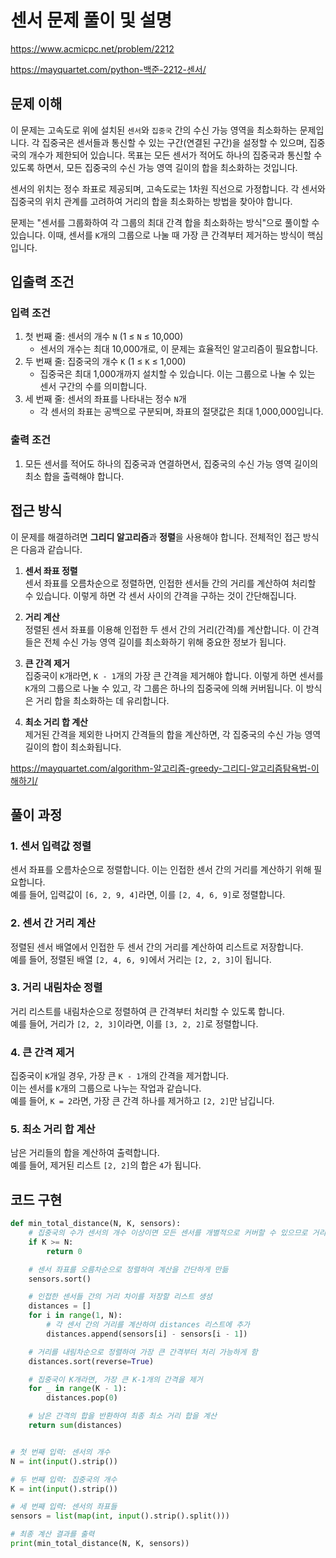# 센서 문제 풀이 및 설명

<https://www.acmicpc.net/problem/2212>

<https://mayquartet.com/python-백준-2212-센서/>

## 문제 이해

이 문제는 고속도로 위에 설치된 `센서`와 `집중국` 간의 수신 가능 영역을 최소화하는 문제입니다. 각 집중국은 센서들과 통신할 수 있는 구간(연결된 구간)을 설정할 수 있으며, 집중국의 개수가 제한되어 있습니다. 목표는 모든 센서가 적어도 하나의 집중국과 통신할 수 있도록 하면서, 모든 집중국의 수신 가능 영역 길이의 합을 최소화하는 것입니다.

센서의 위치는 정수 좌표로 제공되며, 고속도로는 1차원 직선으로 가정합니다. 각 센서와 집중국의 위치 관계를 고려하여 거리의 합을 최소화하는 방법을 찾아야 합니다.

문제는 "센서를 그룹화하여 각 그룹의 최대 간격 합을 최소화하는 방식"으로 풀이할 수 있습니다. 이때, 센서를 `K`개의 그룹으로 나눌 때 가장 큰 간격부터 제거하는 방식이 핵심입니다.

## 입출력 조건

### 입력 조건

1. 첫 번째 줄: 센서의 개수 `N` (1 ≤ `N` ≤ 10,000)
   - 센서의 개수는 최대 10,000개로, 이 문제는 효율적인 알고리즘이 필요합니다.
2. 두 번째 줄: 집중국의 개수 `K` (1 ≤ `K` ≤ 1,000)
   - 집중국은 최대 1,000개까지 설치할 수 있습니다. 이는 그룹으로 나눌 수 있는 센서 구간의 수를 의미합니다.
3. 세 번째 줄: 센서의 좌표를 나타내는 정수 `N`개
   - 각 센서의 좌표는 공백으로 구분되며, 좌표의 절댓값은 최대 1,000,000입니다.

### 출력 조건

1. 모든 센서를 적어도 하나의 집중국과 연결하면서, 집중국의 수신 가능 영역 길이의 최소 합을 출력해야 합니다.

## 접근 방식

이 문제를 해결하려면 **그리디 알고리즘**과 **정렬**을 사용해야 합니다. 전체적인 접근 방식은 다음과 같습니다.

1. **센서 좌표 정렬**  
   센서 좌표를 오름차순으로 정렬하면, 인접한 센서들 간의 거리를 계산하여 처리할 수 있습니다. 이렇게 하면 각 센서 사이의 간격을 구하는 것이 간단해집니다.

2. **거리 계산**  
   정렬된 센서 좌표를 이용해 인접한 두 센서 간의 거리(간격)를 계산합니다. 이 간격들은 전체 수신 가능 영역 길이를 최소화하기 위해 중요한 정보가 됩니다.

3. **큰 간격 제거**  
   집중국이 `K`개라면, `K - 1`개의 가장 큰 간격을 제거해야 합니다. 이렇게 하면 센서를 `K`개의 그룹으로 나눌 수 있고, 각 그룹은 하나의 집중국에 의해 커버됩니다. 이 방식은 거리 합을 최소화하는 데 유리합니다.

4. **최소 거리 합 계산**  
   제거된 간격을 제외한 나머지 간격들의 합을 계산하면, 각 집중국의 수신 가능 영역 길이의 합이 최소화됩니다.

<https://mayquartet.com/algorithm-알고리즘-greedy-그리디-알고리즘탐욕법-이해하기/>

## 풀이 과정

### 1. 센서 입력값 정렬

센서 좌표를 오름차순으로 정렬합니다. 이는 인접한 센서 간의 거리를 계산하기 위해 필요합니다.  
예를 들어, 입력값이 `[6, 2, 9, 4]`라면, 이를 `[2, 4, 6, 9]`로 정렬합니다.

### 2. 센서 간 거리 계산

정렬된 센서 배열에서 인접한 두 센서 간의 거리를 계산하여 리스트로 저장합니다.  
예를 들어, 정렬된 배열 `[2, 4, 6, 9]`에서 거리는 `[2, 2, 3]`이 됩니다.

### 3. 거리 내림차순 정렬

거리 리스트를 내림차순으로 정렬하여 큰 간격부터 처리할 수 있도록 합니다.  
예를 들어, 거리가 `[2, 2, 3]`이라면, 이를 `[3, 2, 2]`로 정렬합니다.

### 4. 큰 간격 제거

집중국이 `K`개일 경우, 가장 큰 `K - 1`개의 간격을 제거합니다.  
이는 센서를 `K`개의 그룹으로 나누는 작업과 같습니다.  
예를 들어, `K = 2`라면, 가장 큰 간격 하나를 제거하고 `[2, 2]`만 남깁니다.

### 5. 최소 거리 합 계산

남은 거리들의 합을 계산하여 출력합니다.  
예를 들어, 제거된 리스트 `[2, 2]`의 합은 `4`가 됩니다.

## 코드 구현

```python
def min_total_distance(N, K, sensors):
    # 집중국의 수가 센서의 개수 이상이면 모든 센서를 개별적으로 커버할 수 있으므로 거리 합은 0
    if K >= N:
        return 0

    # 센서 좌표를 오름차순으로 정렬하여 계산을 간단하게 만듦
    sensors.sort()

    # 인접한 센서들 간의 거리 차이를 저장할 리스트 생성
    distances = []
    for i in range(1, N):
        # 각 센서 간의 거리를 계산하여 distances 리스트에 추가
        distances.append(sensors[i] - sensors[i - 1])

    # 거리를 내림차순으로 정렬하여 가장 큰 간격부터 처리 가능하게 함
    distances.sort(reverse=True)

    # 집중국이 K개라면, 가장 큰 K-1개의 간격을 제거
    for _ in range(K - 1):
        distances.pop(0)

    # 남은 간격의 합을 반환하여 최종 최소 거리 합을 계산
    return sum(distances)


# 첫 번째 입력: 센서의 개수
N = int(input().strip())

# 두 번째 입력: 집중국의 개수
K = int(input().strip())

# 세 번째 입력: 센서의 좌표들
sensors = list(map(int, input().strip().split()))

# 최종 계산 결과를 출력
print(min_total_distance(N, K, sensors))
```
